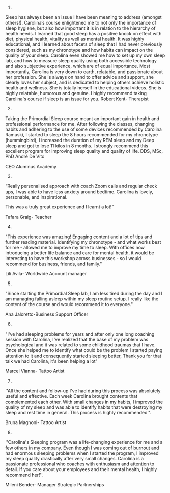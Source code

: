 1.
Sleep has always been an issue I have been meaning to address (amongst others!). Carolina’s course enlightened me to not only the importance of sleep hygiene, but also how important it is in relation to the hierarchy of health needs. I learned that good sleep has a positive knock on effect with diet, physical health, vitality as well as mental health. It was highly educational, and I learned about facets of sleep that I had never previously considered, such as my chronotype and how habits can impact on the quality of your sleep. Carolina even showed me how to set up my own sleep lab, and how to measure sleep quality using both accessible technology and also subjective experience, which are of equal importance. Most importantly, Carolina is very down to earth, relatable, and  passionate about her profession. She is always on hand to offer advice and support, she clearly loves her subject, and is dedicated to helping others achieve holistic health and wellness. She is totally herself in the educational videos. She is highly relatable, humorous and genuine. I highly recommend taking Carolina's course if sleep is an issue for you.
Robert Kent- Therapist

2.
Taking the Primordial Sleep course meant an important gain in health and professional performance for me. After following the classes, changing habits and adhering to the use of some devices recommended by Carolina Ramuski, I started to sleep the 8 hours recommended for my chronotype (hummingbird), I increased the duration of my REM sleep and my Deep sleep and got to lose 11 kilos in 8 months. I strongly recommend this excellent program for improving sleep quality and quality of life.
DDS, MSc, PhD André De Vito

CEO Aluminus Academy

3.
“Really personalised approach with coach Zoom calls and regular check ups, I was able to have less anxiety around bedtime. Carolina is lovely, personable, and inspirational.

This was a truly great experience and I learnt a lot!”

Tafara Graig- Teacher

4.
"This experience was amazing! Engaging content and a lot of tips and further reading material. Identifying my chronotype - and what works best for me - allowed me to improve my time to sleep. With offices now introducing a better life balance and care for mental health, it would be interesting to have this workshop across businesses - so I would recommend for business, friends, and family."

Lili Avila- Worldwide Account manager

5.

"Since starting the Primordial Sleep lab, I am less tired during the day and I am managing falling asleep within my sleep routine setup. I really like the content of the course and would recommend it to everyone."

Ana Jaloretto-Business Support Officer


6.
"I've had  sleeping problems for years and after only one long coaching session with Carolina, I've realized that the base of my problem was psychological and it was related to some childhood traumas that I have. Once she helped me to identify what could be the problem I started paying attention to it and consequently started sleeping better, Thank you for that talk we had Carolina, it's been helping a lot"

Marcel Vianna- Tattoo Artist

7.
''All the content and follow-up I've had during this process was absolutely useful and effective. Each week Carolina brought contents that complemented each other. With small changes in my habits, I improved the quality of my sleep and was able to identify habits that were destroying my sleep and rest time in general. This process is highly recommended''.

Bruna Magnoni- Tattoo Artist

8.

''Carolina's Sleeping program was a life-changing experience for me and a few others in my company.
Even though I was coming out of burnout and had enormous sleeping problems when I started the program, I improved my sleep quality drastically after very small changes.
Carolina is a passionate professional who coaches with enthusiasm and attention to detail.
If you care about your employees and their mental health, I highly recommend her!''.

Mileni Bender- Manager Strategic Partnerships